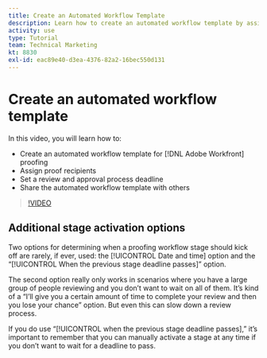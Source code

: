```yaml
---
title: Create an Automated Workflow Template
description: Learn how to create an automated workflow template by assigning proof recipients and setting proof deadlines. Then share the template with other users.
activity: use
type: Tutorial
team: Technical Marketing
kt: 8830
exl-id: eac89e40-d3ea-4376-82a2-16bec550d131
---
```

# Create an automated workflow template

In this video, you will learn how to:

* Create an automated workflow template for [!DNL Adobe Workfront] proofing
* Assign proof recipients 
* Set a review and approval process deadline
* Share the automated workflow template with others

>[!VIDEO](https://video.tv.adobe.com/v/335130/?quality=12)

## Additional stage activation options

Two options for determining when a proofing workflow stage should kick off are rarely, if ever, used: the [!UICONTROL Date and time] option and the “[!UICONTROL When the previous stage deadline passes]” option.

The second option really only works in scenarios where you have a large group of people reviewing and you don’t want to wait on all of them. It’s kind of a “I’ll give you a certain amount of time to complete your review and then you lose your chance” option. But even this can slow down a review process.

If you do use “[!UICONTROL when the previous stage deadline passes],” it’s important to remember that you can manually activate a stage at any time if you don’t want to wait for a deadline to pass.

<!--
Lean More URLs
-->
